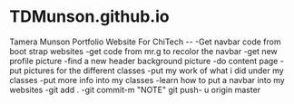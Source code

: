 # TDMunson.github.io
Tamera Munson Portfolio Website For ChiTech
-- -Get navbar code from boot strap websites
-get code from mr.g to recolor the navbar
-get new profile picture
-find a new header background picture
-do content page
-put pictures for the different classes
-put my work of what i did under my classes
-put more info into my classes
-learn how to put a navbar into my websites
-git add .
-git commit-m "NOTE"
git push- u origin master